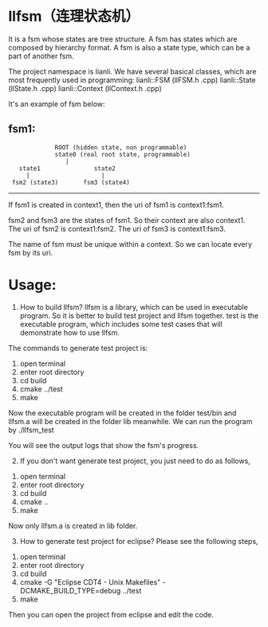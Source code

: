# llfsm（连理状态机）
It is a fsm whose states are tree structure.
A fsm has states which are composed by hierarchy format.
A fsm is also a state type, which can be a part of another fsm.

The project namespace is lianli. We have several basical classes, which are most frequently used in programming:
lianli::FSM  (llFSM.h .cpp)
lianli::State (llState.h .cpp)
lianli::Context (llContext.h .cpp)



It's an example of fsm below:

fsm1:
-------------------------------------------------------
                 ROOT (hidden state, non programmable) 
                 state0 (real root state, programmable)
                    |
       state1               state2   
         |                    |
     fsm2 (state3)       fsm3 (state4)
-------------------------------------------------------

If fsm1 is created in context1, then
the uri of fsm1 is context1:fsm1.

fsm2 and fsm3 are the states of fsm1. So their context are also context1.
The uri of fsm2 is context1:fsm2.
The uri of fsm3 is context1:fsm3.

The name of fsm must be unique within a context. So we can locate every fsm by its uri.

Usage:
=

1. How to build llfsm?
llfsm is a library, which can be used in executable program. So it is better to build test project and llfsm together. test is the executable program, which includes some test cases that will demonstrate how to use llfsm.

The commands to generate test project is:
 1) open terminal
 2) enter root directory
 3) cd build
 4) cmake ../test
 5) make
 
Now the executable program will be created in the folder test/bin and llfsm.a will be created in the folder lib meanwhile. We can run the program by
 ./llfsm_test
 
 You will see the output logs that show the fsm's progress.
 
 2. If you don't want generate test project, you just need to do as follows,
  1) open terminal
  2) enter root directory
  3) cd build
  4) cmake ..
  5) make
 
 Now only llfsm.a is created in lib folder.
 
 3. How to generate test project for eclipse? Please see the following steps,
  1) open terminal
  2) enter root directory
  3) cd build
  4) cmake -G "Eclipse CDT4 - Unix Makefiles" -DCMAKE_BUILD_TYPE=debug ../test
  5) make

 Then you can open the project from eclipse and edit the code.


